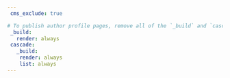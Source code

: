```yaml
---
 cms_exclude: true

# To publish author profile pages, remove all of the `_build` and `cascade` settings below.
 _build:
   render: always
 cascade:
   _build:
    render: always
    list: always
---
```

